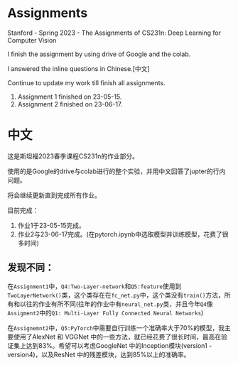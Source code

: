 # Assignments
Stanford - Spring 2023 - The Assignments of CS231n: Deep Learning for Computer Vision

I finish the assignment by using drive of Google and the colab.

I answered the inline questions in Chinese.[中文]

Continue to update my work till finish all assignments.
1. Assignment 1 finished on 23-05-15.
2. Assignment 2 finished on 23-06-17.

# 中文
这是斯坦福2023春季课程CS231n的作业部分。

使用的是Google的drive与colab进行的整个实验，并用中文回答了jupter的行内问题。

将会继续更新直到完成所有作业。

目前完成：
1. 作业1于23-05-15完成。
2. 作业2与23-06-17完成。(在pytorch.ipynb中选取模型并训练模型，花费了很多时间)

## 发现不同：
在`Assignment1`中，`Q4:Two-Layer-network`和`Q5:feature`使用到`TwoLayerNetwork()`类，这个类存在在`fc_net.py`中，这个类没有`train()`方法，所有和以往的作业有所不同(往年的作业中有`neural_net.py`类，并且今年`Q4`像`Assigment2`中的`Q1: Multi-Layer Fully Connected Neural Networks`)

在`Assignemnt2`中，`Q5:PyTorch`中需要自行训练一个准确率大于70%的模型，我主要使用了AlexNet 和 VGGNet 中的一些方法，就已经花费了很长时间，最高在验证集上达到83%。希望可以考虑GoogleNet 中的Inception模块(version1 - version4)，以及ResNet 中的残差模块，达到85%以上的准确率。
